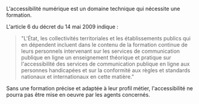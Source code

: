 L'accessibilité numérique est un domaine technique qui nécessite une formation.

L'article 6 du décret du 14 mai 2009 indique :
> "L'État, les collectivités territoriales et les établissements publics qui en dépendent incluent dans le contenu de la formation continue de leurs personnels intervenant sur les services de communication publique en ligne un enseignement théorique et pratique sur l'accessibilité des services de communication publique en ligne aux personnes handicapées et sur la conformité aux règles et standards nationaux et internationaux en cette matière."

Sans une formation précise et adaptée à leur profil métier, l'accessibilité ne pourra pas être mise en oeuvre par les agents concernés.
